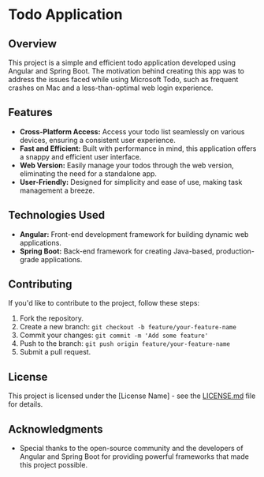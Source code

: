 # Todo Application

## Overview

This project is a simple and efficient todo application developed using Angular and Spring Boot. The motivation behind creating this app was to address the issues faced while using Microsoft Todo, such as frequent crashes on Mac and a less-than-optimal web login experience.

## Features

- **Cross-Platform Access:** Access your todo list seamlessly on various devices, ensuring a consistent user experience.
- **Fast and Efficient:** Built with performance in mind, this application offers a snappy and efficient user interface.
- **Web Version:** Easily manage your todos through the web version, eliminating the need for a standalone app.
- **User-Friendly:** Designed for simplicity and ease of use, making task management a breeze.

## Technologies Used

- **Angular:** Front-end development framework for building dynamic web applications.
- **Spring Boot:** Back-end framework for creating Java-based, production-grade applications.

## Contributing

If you'd like to contribute to the project, follow these steps:

1. Fork the repository.
2. Create a new branch: `git checkout -b feature/your-feature-name`
3. Commit your changes: `git commit -m 'Add some feature'`
4. Push to the branch: `git push origin feature/your-feature-name`
5. Submit a pull request.

## License

This project is licensed under the [License Name] - see the [LICENSE.md](LICENSE.md) file for details.

## Acknowledgments

- Special thanks to the open-source community and the developers of Angular and Spring Boot for providing powerful frameworks that made this project possible.

